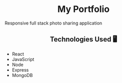 # <center>  My Portfolio </center>

Responsive full stack photo sharing application

## <center> Technologies Used 🖥️</center>
- React
- JavaScript
- Node
- Express
- MongoDB
